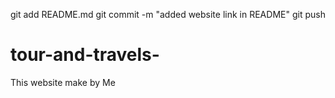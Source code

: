 git add README.md
git commit -m "added website link in README"
git push 
# tour-and-travels-
This website make by Me 
